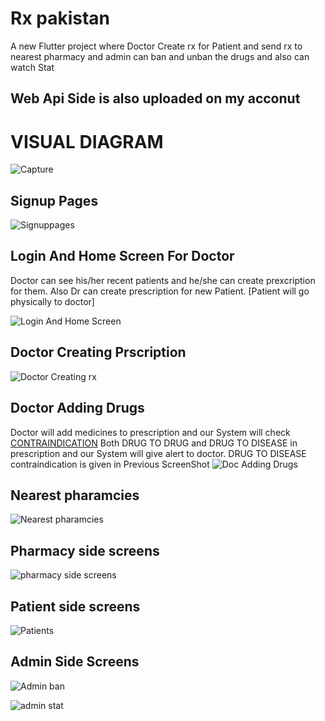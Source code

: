 # Rx pakistan 

A new Flutter project where Doctor Create rx for Patient and send rx to nearest pharmacy and admin can ban and unban the drugs and also can watch Stat

## Web Api Side is also uploaded on my acconut





# VISUAL DIAGRAM

![Capture](https://user-images.githubusercontent.com/81414269/197743846-165b2041-d8a5-4a2b-9c52-830b3cce1495.PNG)


## Signup Pages
![Signuppages](https://user-images.githubusercontent.com/81414269/177490927-8f77b907-960f-4fa2-9187-543b879484ee.png)

## Login And Home Screen For Doctor
Doctor can see his/her recent patients and he/she can create prexcription for them.
Also Dr can create prescription for new Patient.
[Patient will go physically to doctor]

![Login And Home Screen](https://user-images.githubusercontent.com/81414269/177491191-b9fa0d64-5f69-4804-b81d-ced5340952b7.png)

## Doctor Creating Prscription

![Doctor Creating rx](https://user-images.githubusercontent.com/81414269/177494004-c8bc60d8-0107-47f7-9ab3-f9a182e2b871.png)

## Doctor Adding Drugs
Doctor will add medicines to prescription and our System will check [CONTRAINDICATION](https://www.google.com/search?q=contraindication&oq=contraindication&aqs=chrome..69i57.14176j0j1&sourceid=chrome&ie=UTF-8#bsht=CgRmYnNtEgQIBBAA) Both DRUG TO DRUG and DRUG TO DISEASE in prescription and our System will give alert to doctor. DRUG TO DISEASE contraindication is given in Previous ScreenShot
![Doc Adding Drugs](https://user-images.githubusercontent.com/81414269/177494275-a51f87c4-60d9-4f62-a2b0-bdab54e9b02b.png)

## Nearest pharamcies
![Nearest pharamcies](https://user-images.githubusercontent.com/81414269/177495861-1085f929-ff52-49ce-aa94-26b4182154a4.png)

## Pharmacy side screens
![pharmacy side screens](https://user-images.githubusercontent.com/81414269/177497656-ca1a4d70-855c-4e52-8e55-c3e85bc1a8ee.png)

## Patient side screens
![Patients](https://user-images.githubusercontent.com/81414269/177497893-f5f78016-f276-4a40-b70f-4a40fc33a774.png)

## Admin Side Screens
![Admin ban](https://user-images.githubusercontent.com/81414269/177497982-390e024d-5e18-4556-8dab-cb7274a25da8.png)

![admin stat](https://user-images.githubusercontent.com/81414269/177498119-2c3bcfeb-e274-47c9-acb1-5e3b4192fa42.png)


